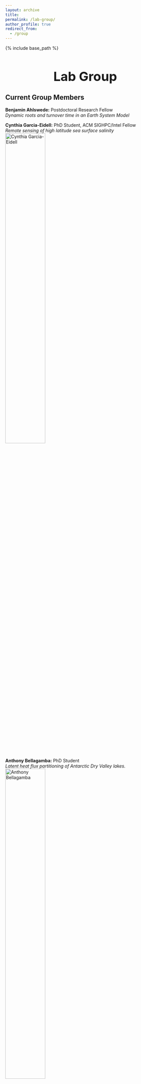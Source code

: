 ```yaml
---
layout: archive
title:
permalink: /lab-group/
author_profile: true
redirect_from:
  - /group
---
```


{% include base_path %}

<h1 style="font-size: 40px; font-weight: bold; text-align: center; margin-bottom: 0.5em;">Lab Group</h1>

## Current Group Members

**Benjamin Ahlswede:** Postdoctoral Research Fellow<br>
_Dynamic roots and turnover time in an Earth System Model_

**Cynthia Garcia-Eidell:** PhD Student,  ACM SIGHPC/Intel Fellow<br>
_Remote sensing of high latitude sea surface salinity_<br>
<img src="http://berkelha.people.uic.edu/wp-content/uploads/177528_10150910599964678_1549231334_o.jpg" alt="Cynthia Garcia-Eidell" style="width: 50%; height: auto;">

**Anthony Bellagamba:** PhD Student<br>
_Latent heat flux partitioning of Antarctic Dry Valley lakes._<br>
<img src="http://berkelha.people.uic.edu/wp-content/uploads/Me-Antarctica.jpg" alt="Anthony Bellagamba" style="width: 50%; height: auto;">

**Frank Zurek:** MS Student<br>
_Climatological trends and ecological effects of changing surface frost frequency across the western US alpine regions._

**Angellica Kucinski:** Undergraduate researcher

**Melissa Carter:** Undergraduate researcher

---

## Alumni

**Francois Ritter:** PhD Student<br>
_Ecological significance of dew and small precipitation events_<br>
<img src="http://berkelha.people.uic.edu/wp-content/uploads/Francois_ritter.jpeg" alt="Francois Ritter" style="width: 50%; height: auto;">

**Ben Alsip:** Masters Student (at EPA)<br>
_Carbonyl sulfide fluxes from a restored prairie in Illinois_<br>
<img src="http://berkelha.people.uic.edu/wp-content/uploads/unnamed.jpg" alt="Ben Alsip" style="width: 50%; height: auto;">

**Ann Cosgrove:** Masters student (at WeWork)<br>
_The atmospheric footprint of Chicago’s Urban Heat Island._<br>
<img src="http://berkelha.people.uic.edu/wp-content/uploads/IMG_6605.jpg" alt="Ann Cosgrove" style="width: 50%; height: auto;">

**Megan Castro:** Undergraduate Research Assistant (at Michigan State University)<br>
_Stable isotope analysis of old growth hemlocks from UP Michigan_

**Ioana Stefanescu:** Undergraduate Research Assistant (at U. Wyoming)<br>
_Stable isotope analysis of Rocky Mountain tree rings_<br>
<img src="http://berkelha.people.uic.edu/wp-content/uploads/lab.jpg" alt="Ioana Stefanescu" style="width: 50%; height: auto;">

**Jesus Campos:** Undergraduate Research Assistant (at UCI)<br>
_Inverse modeling of carbonyl sulfide over continental US_<br>
<img src="http://berkelha.people.uic.edu/wp-content/uploads/IMG_4614.jpg" alt="Blanca Escutia" style="width: 50%; height: auto;">

**Blanca Escutia:** Undergraduate Research Assistant<br>
_Isotopic ratio of permafrost pore waters_<br>
<img src="http://berkelha.people.uic.edu/wp-content/uploads/IMG_2461.jpg" alt="Blanca Escutia" style="width: 50%; height: auto;">
